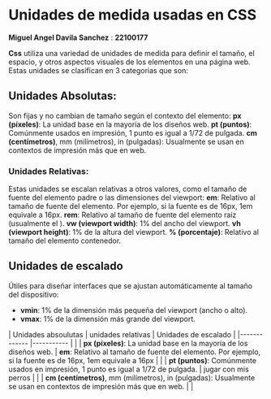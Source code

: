 # Unidades de medida usadas en CSS

**Miguel Angel Davila Sanchez** : **22100177**

**Css** utiliza una variedad de unidades de medida para definir el tamaño, el espacio, y otros aspectos visuales de los elementos en una página web. Estas unidades se  clasifican en 3 categorias que son:


## Unidades Absolutas:
Son fijas y no cambian de tamaño según el contexto del elemento:
  **px (píxeles)**: La unidad base en la mayoría de los diseños web.
  **pt (puntos)**: Comúnmente usados en impresión, 1 punto es igual a 1/72 de pulgada.
  **cm (centímetros)**, mm (milímetros), in (pulgadas): Usualmente se usan en contextos de impresión más que en web.


### Unidades Relativas: 
Estas unidades se escalan relativas a otros valores, como el tamaño de fuente del elemento padre o las dimensiones del viewport:
  **em**: Relativo al tamaño de fuente del elemento. Por ejemplo, si la fuente es de 16px, 1em equivale a 16px.
  **rem**: Relativo al tamaño de fuente del elemento raíz (usualmente el <html>).
  **vw (viewport width)**: 1% del ancho del viewport.
  **vh (viewport height)**: 1% de la altura del viewport.
  **% (porcentaje)**: Relativo al tamaño del elemento contenedor.

## Unidades de escalado
Útiles para diseñar interfaces que se ajustan automáticamente al tamaño del dispositivo:

* **vmin**: 1% de la dimensión más pequeña del viewport (ancho o alto).
* **vmax**: 1% de la dimensión más grande del viewport.



| Unidades absoulutas  |   unidades relativas   | Unidades de escalado         |
|-------------         |-----------  |             |
| **px (píxeles)**: La unidad base en la mayoría de los diseños web.   |  **em**: Relativo al tamaño de fuente del elemento. Por ejemplo, si la fuente es de 16px, 1em equivale a 16px |   | 
| **pt (puntos)**: Comúnmente usados en impresión, 1 punto es igual a 1/72 de pulgada. |  jugar con mis perros             | |
| **cm (centímetros)**, mm (milímetros), in (pulgadas): Usualmente se usan en contextos de impresión más que en web.       |   |
